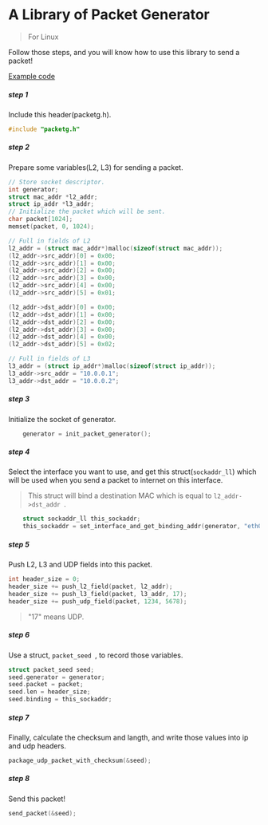# A Library of Packet Generator 
> For Linux

Follow those steps, and you will know how to use this library to send a packet!

[Example code](https://github.com/YanHaoChen/packetg/blob/master/src/packetg.c)

##### step 1

Include this header(packetg.h).

```c
#include "packetg.h"
```
##### step 2
Prepare some variables(L2, L3) for sending a packet.

```c
// Store socket descriptor.
int generator;
struct mac_addr *l2_addr;
struct ip_addr *l3_addr;
// Initialize the packet which will be sent.
char packet[1024];
memset(packet, 0, 1024);

// Full in fields of L2
l2_addr = (struct mac_addr*)malloc(sizeof(struct mac_addr));
(l2_addr->src_addr)[0] = 0x00;
(l2_addr->src_addr)[1] = 0x00;
(l2_addr->src_addr)[2] = 0x00;
(l2_addr->src_addr)[3] = 0x00;
(l2_addr->src_addr)[4] = 0x00;
(l2_addr->src_addr)[5] = 0x01;

(l2_addr->dst_addr)[0] = 0x00;
(l2_addr->dst_addr)[1] = 0x00;
(l2_addr->dst_addr)[2] = 0x00;
(l2_addr->dst_addr)[3] = 0x00;
(l2_addr->dst_addr)[4] = 0x00;
(l2_addr->dst_addr)[5] = 0x02;

// Full in fields of L3
l3_addr = (struct ip_addr*)malloc(sizeof(struct ip_addr));
l3_addr->src_addr = "10.0.0.1";
l3_addr->dst_addr = "10.0.0.2";

```


##### step 3
Initialize the socket of generator.

```c
	generator = init_packet_generator();
```

##### step 4
Select the interface you want to use, and get this struct(`sockaddr_ll`) which will be used when you send a packet to internet on this interface.

> This struct will bind a destination MAC which is equal to `l2_addr->dst_addr `.

```c
	struct sockaddr_ll this_sockaddr;
	this_sockaddr = set_interface_and_get_binding_addr(generator, "eth0", l2_addr);
```
##### step 5
Push L2, L3 and UDP fields into this packet.

```c
int header_size = 0;
header_size += push_l2_field(packet, l2_addr);
header_size += push_l3_field(packet, l3_addr, 17);
header_size += push_udp_field(packet, 1234, 5678);
```

> "17" means UDP.

##### step 6

Use a struct, `packet_seed `, to record those variables.

```c
struct packet_seed seed;
seed.generator = generator;
seed.packet = packet;
seed.len = header_size;
seed.binding = this_sockaddr;
```

##### step 7

Finally, calculate the checksum and langth, and write those values into ip and udp headers. 

```c
package_udp_packet_with_checksum(&seed);
```

##### step 8
Send this packet!

```c
send_packet(&seed);
```